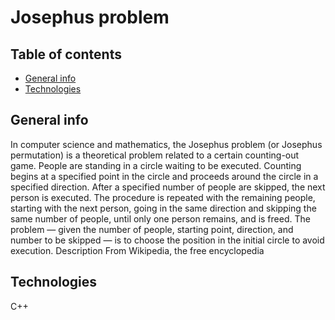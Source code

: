 # Josephus problem
## Table of contents
* [General info](#general-info)
* [Technologies](#technologies)

## General info
In computer science and mathematics, the Josephus problem (or Josephus permutation) is a theoretical problem related to a certain counting-out game.
People are standing in a circle waiting to be executed. Counting begins at a specified point in the circle and proceeds around the circle in a specified direction. After a specified number of people are skipped, the next person is executed. The procedure is repeated with the remaining people, starting with the next person, going in the same direction and skipping the same number of people, until only one person remains, and is freed.
The problem — given the number of people, starting point, direction, and number to be skipped — is to choose the position in the initial circle to avoid execution. Description From Wikipedia, the free encyclopedia
	
## Technologies
C++